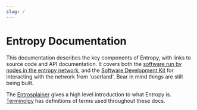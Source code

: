 ```yaml
---
slug: /
---
```


# Entropy Documentation

This documentation describes the key components of Entropy, with links to source code and API documentation. It covers both the [software run by nodes in the entropy network](Validators), and the [Software Development Kit](SDK/intro) for interacting with the network from 'userland'. Bear in mind things are still being built.

The [Entrosplainer](Intro) gives a high level introduction to what Entropy is. [Terminolgy](Terminolgy) has definitions of terms used throughout these docs. 
